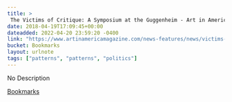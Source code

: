 ```yaml
---
title: > 
 The Victims of Critique: A Symposium at the Guggenheim - Art in America
date: 2018-04-19T17:09:45+00:00
dateadded: 2022-04-20 23:59:20 -0400
link: "https://www.artinamericamagazine.com/news-features/news/victims-critique-symposium-guggenheim/"
bucket: Bookmarks
layout: urlnote
tags: ["patterns", "patterns", "politics"]
--- 
```

No Description
 <!-- end excerpt --> 
<div class='bucket'><a class='internal-link' href='/buckets/bookmarks'>Bookmarks</a></div> 
